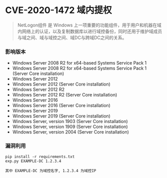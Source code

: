 # CVE-2020-1472 域内提权

> NetLogon组件 是 Windows 上一项重要的功能组件，用于用户和机器在域内网络上的认证，以及复制数据库以进行域控备份，同时还用于维护域成员与域之间、域与域控之间、域DC与跨域DC之间的关系。

### 影响版本
* Windows Server 2008 R2 for x64-based Systems Service Pack 1
* Windows Server 2008 R2 for x64-based Systems Service Pack 1 (Server Core installation)
* Windows Server 2012
* Windows Server 2012 (Server Core installation)
* Windows Server 2012 R2
* Windows Server 2012 R2 (Server Core installation)
* Windows Server 2016
* Windows Server 2016 (Server Core installation)
* Windows Server 2019
* Windows Server 2019 (Server Core installation)
* Windows Server, version 1903 (Server Core installation)
* Windows Server, version 1909 (Server Core installation)
* Windows Server, version 2004 (Server Core installation)

### 漏洞利用

```shell
pip install -r requirements.txt
exp.py EXAMPLE-DC 1.2.3.4
```

`其中 EXAMPLE-DC 为域控名字,
1.2.3.4 为域控IP`